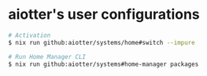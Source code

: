 aiotter's user configurations
=====
```bash
# Activation
$ nix run github:aiotter/systems/home#switch --impure

# Run Home Manager CLI
$ nix run github:aiotter/systems#home-manager packages
```

